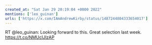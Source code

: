 ```yaml
---
created_at: "Sat Jan 29 20:19:04 +0000 2022"
mentions: ['leo_guinan']
urls: ['https://x.com/IAmAndrewKirby/status/1487244804333654017']
---
```


RT @leo_guinan: Looking forward to this. Great selection last week. https://t.co/NMUcIJlzAP